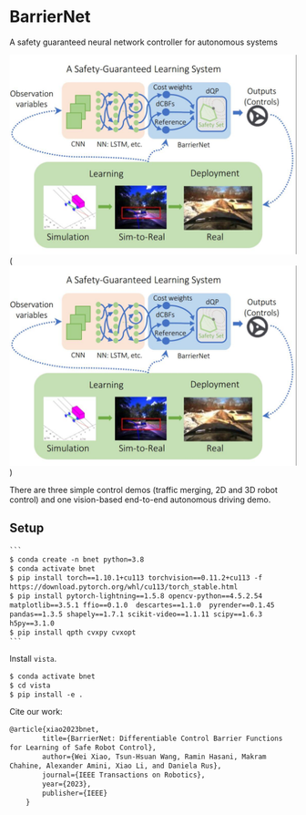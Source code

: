 # BarrierNet

A safety guaranteed neural network controller for autonomous systems 

![pipeline](imgs/BarrierNet_model.jpg)  (![<tag>](<imgs/BarrierNet_model.jpg>)) 

There are three simple control demos (traffic merging, 2D and 3D robot control) and one vision-based end-to-end autonomous driving demo.

## Setup

    ```
    $ conda create -n bnet python=3.8
    $ conda activate bnet
    $ pip install torch==1.10.1+cu113 torchvision==0.11.2+cu113 -f https://download.pytorch.org/whl/cu113/torch_stable.html
    $ pip install pytorch-lightning==1.5.8 opencv-python==4.5.2.54 matplotlib==3.5.1 ffio==0.1.0  descartes==1.1.0  pyrender==0.1.45  pandas==1.3.5 shapely==1.7.1 scikit-video==1.1.11 scipy==1.6.3 h5py==3.1.0
    $ pip install qpth cvxpy cvxopt
    ```
Install `vista`.
```
$ conda activate bnet
$ cd vista
$ pip install -e .
```

Cite our work:
```
@article{xiao2023bnet,
        title={BarrierNet: Differentiable Control Barrier Functions for Learning of Safe Robot Control},
        author={Wei Xiao, Tsun-Hsuan Wang, Ramin Hasani, Makram Chahine, Alexander Amini, Xiao Li, and Daniela Rus},
        journal={IEEE Transactions on Robotics},
        year={2023},
        publisher={IEEE}
    }
```
